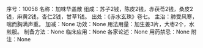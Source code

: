 序号：10058
名称：加味华盖散
组成：苏子2钱，陈皮2钱，赤茯苓2钱，桑皮2钱，麻黄2钱，杏仁2钱，甘草1钱。
出处：《赤水玄珠》卷七。
主治：肺受风寒，喘而胸满声重。
加减：None
功效：None
用法用量：加生姜3片，大枣2个，水煎服。
制备方法：None
临床应用：None
各家论述：None
用药禁忌：None
附注：None
